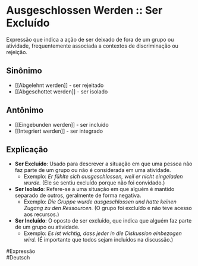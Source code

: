 # Ausgeschlossen Werden :: Ser Excluído
Expressão que indica a ação de ser deixado de fora de um grupo ou atividade, frequentemente associada a contextos de discriminação ou rejeição.

## Sinônimo
- [[Abgelehnt werden]] - ser rejeitado  
- [[Abgeschottet werden]] - ser isolado  

## Antônimo
- [[Eingebunden werden]] - ser incluído  
- [[Integriert werden]] - ser integrado  

## Explicação
- **Ser Excluído**: Usado para descrever a situação em que uma pessoa não faz parte de um grupo ou não é considerada em uma atividade.
  - Exemplo: *Er fühlte sich ausgeschlossen, weil er nicht eingeladen wurde.* (Ele se sentiu excluído porque não foi convidado.)
- **Ser Isolado**: Refere-se a uma situação em que alguém é mantido separado de outros, geralmente de forma negativa.
  - Exemplo: *Die Gruppe wurde ausgeschlossen und hatte keinen Zugang zu den Ressourcen.* (O grupo foi excluído e não teve acesso aos recursos.)
- **Ser Incluído**: O oposto de ser excluído, que indica que alguém faz parte de um grupo ou atividade.
  - Exemplo: *Es ist wichtig, dass jeder in die Diskussion einbezogen wird.* (É importante que todos sejam incluídos na discussão.)

#Expressão  
#Deutsch